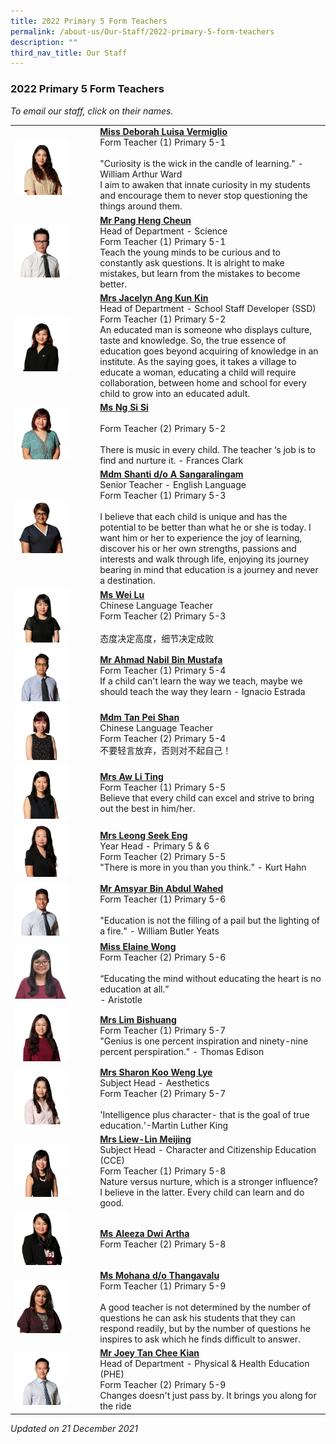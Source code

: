 ```yaml
---
title: 2022 Primary 5 Form Teachers
permalink: /about-us/Our-Staff/2022-primary-5-form-teachers
description: ""
third_nav_title: Our Staff
---
```

### 2022 Primary 5 Form Teachers

*To email our staff, click on their names.*

|  	|  	|
|---	|---	|
| <img src="/images/p5a.jpeg" style="width:70%">   	| [**Miss Deborah Luisa Vermiglio**](mailto:deborah_luisa_vermiglio@moe.edu.sg)<br>Form Teacher (1) Primary 5-1<br><br>"Curiosity is the wick in the candle of learning." - William Arthur Ward<br>I aim to awaken that innate curiosity in my students and encourage them to never stop questioning the things around them.  	 	
| <img src="/images/p5b.jpeg" style="width:70%">   	|   [**Mr Pang Heng Cheun**](mailto:pang_heng_cheun@moe.edu.sg)<br>Head of Department - Science<br>Form Teacher (1) Primary 5-1<br>Teach the young minds to be curious and to constantly ask questions. It is alright to make mistakes, but learn from the mistakes to become better.  	|
| <img src="/images/p5c.jpeg" style="width:70%">  	| [**Mrs Jacelyn Ang Kun Kin**](mailto:sim_kun_kin@moe.edu.sg)<br>Head of Department - School Staff Developer (SSD)<br>Form Teacher (1) Primary 5-2<br>An educated man is someone who displays culture, taste and knowledge. So, the true essence of education goes beyond acquiring of knowledge in an institute. As the saying goes, it takes a village to educate a woman, educating a child will require collaboration, between home and school for every child to grow into an educated adult.  	|
| <img src="/images/p5d.jpeg" style="width:70%">   	| [**Ms Ng Si Si**](mailto:ng_si_si@moe.edu.sg)<br><br>Form Teacher (2) Primary 5-2<br><br>There is music in every child. The teacher ‘s job is to find and nurture it. - Frances Clark  	|
|  <img src="/images/p5e.jpeg" style="width:70%">  	| [**Mdm Shanti d/o A Sangaralingam**](mailto:shanti_a_sangaralingam@moe.edu.sg)<br>Senior Teacher - English Language<br>Form Teacher (1) Primary 5-3<br><br>I believe that each child is unique and has the potential to be better than what he or she is today. I want him or her to experience the joy of learning, discover his or her own strengths, passions and interests and walk through life, enjoying its journey bearing in mind that education is a journey and never a destination.  	|
| <img src="/images/p5f.jpeg" style="width:70%">  	| [**Ms Wei Lu**](mailto:wei_lu@moe.edu.sg)<br>Chinese Language Teacher<br>Form Teacher (2) Primary 5-3<br><br>态度决定高度，细节决定成败  	|
| <img src="/images/p5g.jpeg" style="width:70%">  	| [**Mr Ahmad Nabil Bin Mustafa**](mailto:ahmad_nabil_mustafa@moe.edu.sg)<br>Form Teacher (1) Primary 5-4<br>If a child can't learn the way we teach, maybe we should teach the way they learn - Ignacio Estrada  	|
| <img src="/images/p5h.jpeg" style="width:70%">  	| [**Mdm Tan Pei Shan**](mailto:tan_peishan@moe.edu.sg)<br>Chinese Language Teacher<br>Form Teacher (2) Primary 5-4<br>不要轻言放弃，否则对不起自己！  	|
| <img src="/images/p5i.jpeg" style="width:70%">   	| [**Mrs Aw Li Ting**](mailto:heng_li_ting@moe.edu.sg)<br>Form Teacher (1) Primary 5-5<br>Believe that every child can excel and strive to bring out the best in him/her.  	|
| <img src="/images/p5j.jpeg" style="width:70%">  	| [**Mrs Leong Seek Eng**](mailto:hong_seek_eng@moe.edu.sg)<br>Year Head - Primary 5 & 6<br>Form Teacher (2) Primary 5-5<br>"There is more in you than you think." - Kurt Hahn  	|
| <img src="/images/p5k.jpeg" style="width:70%">  	| [**Mr Amsyar Bin Abdul Wahed**](mailto:amsyar_abdul_wahed@moe.edu.sg)<br>Form Teacher (1) Primary 5-6<br><br>"Education is not the filling of a pail but the lighting of a fire." - William Butler Yeats  	|
| <img src="/images/p5l.jpeg" style="width:70%">  	| [**Miss Elaine Wong**](mailto:elaine_wong@moe.edu.sg) <br> Form Teacher (2) Primary 5-6 <br><br>“Educating the mind without educating the heart is no education at all.”<br> - Aristotle 	|
| <img src="/images/p5m.jpeg" style="width:70%">  	| [**Mrs Lim Bishuang**](mailto:chua_bishuang@moe.edu.sg)<br>Form Teacher (1) Primary 5-7<br>"Genius is one percent inspiration and ninety-nine percent perspiration." - Thomas Edison  	|
| <img src="/images/p5n.jpeg" style="width:70%">   	| [**Mrs Sharon Koo Weng Lye**](mailto:sharon_loh_weng_lye@moe.edu.sg)<br>Subject Head - Aesthetics<br>Form Teacher (2) Primary 5-7<br><br>'Intelligence plus character- that is the goal of true education.'-Martin Luther King  	|
| <img src="/images/p5o.jpeg" style="width:70%">  	| [**Mrs Liew-Lin Meijing**](mailto:lin_meijing@moe.edu.sg)<br>Subject Head - Character and Citizenship Education (CCE)<br>Form Teacher (1) Primary 5-8<br>Nature versus nurture, which is a stronger influence? I believe in the latter. Every child can learn and do good.  	|
| <img src="/images/p5p.jpeg" style="width:70%">  	| [**Ms Aleeza Dwi Artha**](mailto:aleeza_dwi_artha@moe.edu.sg)<br>Form Teacher (2) Primary 5-8<br> 	|
| <img src="/images/p5q.jpeg" style="width:70%">  	| [**Ms Mohana d/o Thangavalu**](mailto:mohana_parthiben@moe.edu.sg) <br>Form Teacher (1) Primary 5-9<br><br>A good teacher is not determined by the number of questions he can ask his students that they can respond readily, but by the number of questions he inspires to ask which he finds difficult to answer.  	|
| <img src="/images/p5r.jpeg" style="width:70%">  	| [**Mr Joey Tan Chee Kian**](mailto:tan_chee_kian@moe.edu.sg)<br>Head of Department - Physical & Health Education (PHE)<br>Form Teacher (2) Primary 5-9<br>Changes doesn't just pass by. It brings you along for the ride  	|

*Updated on 21 December 2021*